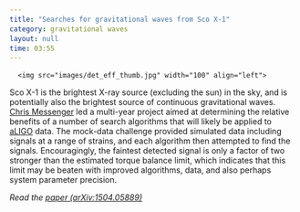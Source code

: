 ```yaml
---
title: "Searches for gravitational waves from Sco X-1"
category: gravitational waves
layout: null
time: 03:55
---
```

<!-- converted from blosxom format post using convert.pl dkg 22.1.2022 -->
      <img src="images/det_eff_thumb.jpg" width="100" align="left">
Sco X-1 is the brightest X-ray source (excluding the sun) in the sky, and 
is potentially also the brightest source of continuous gravitational waves.
<a href="http://www.physics.gla.ac.uk/igr/index.php?L1=members&L2=member&name=cmessenger">Chris Messenger</a>
led a multi-year project aimed at determining the relative benefits of
a number of search algorithms that will likely be applied to 
<a href="https://www.advancedligo.mit.edu">aLIGO</a> data. The mock-data
challenge provided simulated data including signals at a range of strains,
and each algorithm then attempted to find the signals. Encouragingly, the
faintest detected signal is only a factor of two stronger than the estimated
torque balance limit, which indicates that this limit may be beaten with
improved algorithms, data, and also perhaps system parameter precision.</p>
<p><em>Read the <a href="http://arxiv.org/abs/1504.05889">paper (arXiv:1504.05889)</a></em>

